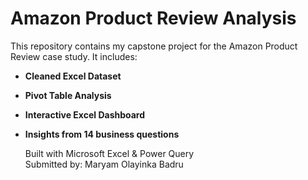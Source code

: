 
# Amazon Product Review Analysis

This repository contains my capstone project for the Amazon Product Review case study. It includes:

- **Cleaned Excel Dataset**
- **Pivot Table Analysis**
- **Interactive Excel Dashboard**
- **Insights from 14 business questions**

  Built with Microsoft Excel & Power Query  
  Submitted by: Maryam Olayinka Badru
